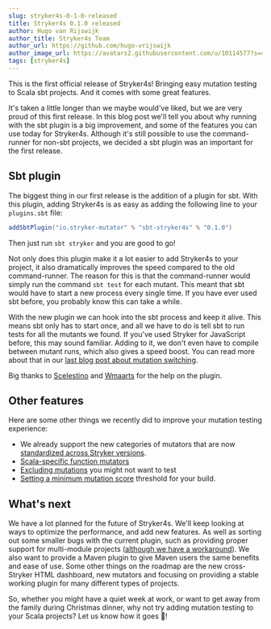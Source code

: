 ```yaml
---
slug: stryker4s-0-1-0-released
title: Stryker4s 0.1.0 released
author: Hugo van Rijswijk
author_title: Stryker4s Team
author_url: https://github.com/hugo-vrijswijk
author_image_url: https://avatars2.githubusercontent.com/u/10114577?s=460&u=51abfbf6e7bd33b38b998de62b0335b89d075a60&v=4
tags: [stryker4s]
---
```


This is the first official release of Stryker4s! Bringing easy mutation testing to Scala sbt projects. And it comes with some great features.

It's taken a little longer than we maybe would've liked, but we are very proud of this first release. In this blog post we'll tell you about why running with the sbt plugin is a big improvement, and some of the features you can use today for Stryker4s. Although it's still possible to use the command-runner for non-sbt projects, we decided a sbt plugin was an important for the first release.

<!--truncate-->

## Sbt plugin

The biggest thing in our first release is the addition of a plugin for sbt. With this plugin, adding Stryker4s is as easy as adding the following line to your `plugins.sbt` file:

```scala
addSbtPlugin("io.stryker-mutator" % "sbt-stryker4s" % "0.1.0")
```

Then just run `sbt stryker` and you are good to go!

Not only does this plugin make it a lot easier to add Stryker4s to your project, it also dramatically improves the speed compared to the old command-runner. The reason for this is that the command-runner would simply run the command `sbt test` for each mutant. This meant that sbt would have to start a new process every single time. If you have ever used sbt before, you probably know this can take a while.

With the new plugin we can hook into the sbt process and keep it alive. This means sbt only has to start once, and all we have to do is tell sbt to run tests for all the mutants we found. If you've used Stryker for JavaScript before, this may sound familiar. Adding to it, we don't even have to compile between mutant runs, which also gives a speed boost. You can read more about that in our [last blog post about mutation switching](/blog/2018-10-6/mutation-switching).

Big thanks to [Scelestino](https://github.com/scelestino) and [Wmaarts](https://github.com/Wmaarts) for the help on the plugin.

## Other features

Here are some other things we recently did to improve your mutation testing experience:

- We already support the new categories of mutators that are now [standardized across Stryker versions](https://github.com/stryker-mutator/stryker4s/pull/115).
- [Scala-specific function mutators](https://github.com/stryker-mutator/stryker-handbook/blob/master/mutator-types.md#stryker4s)
- [Excluding mutations](https://github.com/stryker-mutator/stryker4s/blob/master/docs/CONFIGURATION.md#excluded-mutations) you might not want to test
- [Setting a minimum mutation score](https://github.com/stryker-mutator/stryker4s/blob/master/docs/CONFIGURATION.md#excluded-mutations) threshold for your build.

## What's next

We have a lot planned for the future of Stryker4s. We'll keep looking at ways to optimize the performance, and add new features. As well as sorting out some smaller bugs with the current plugin, such as providing proper support for multi-module projects ([although we have a workaround](https://github.com/stryker-mutator/stryker4s#multi-module-projects)). We also want to provide a Maven plugin to give Maven users the same benefits and ease of use. Some other things on the roadmap are the new cross-Stryker HTML dashboard, new mutators and focusing on providing a stable working plugin for many different types of projects.

So, whether you might have a quiet week at work, or want to get away from the family during Christmas dinner, why not try adding mutation testing to your Scala projects? Let us know how it goes 🎄!
